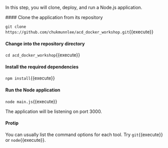In this step, you will clone, deploy, and run a Node.js application.

#### Clone the application from its repository

`git clone https://github.com/chukmunnlee/acd_docker_workshop.git`{{execute}}

#### Change into the repository directory

`cd acd_docker_workshop`{{execute}}

#### Install the required dependencies

`npm install`{{execute}}

#### Run the Node application

`node main.js`{{execute}}

The application will be listening on port 3000.

#### Protip
You can usually list the command options for each tool. Try `git`{{execute}} or `node`{{execute}}.
